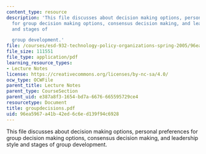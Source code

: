```yaml
---
content_type: resource
description: 'This file discusses about decision making options, personal preferences
  for group decision making options, consensus decision making, and leadership style
  and stages of

  group development.'
file: /courses/esd-932-technology-policy-organizations-spring-2005/96ea5967a41b42ed6c6ed139f94c6928_groupdecisions.pdf
file_size: 111551
file_type: application/pdf
learning_resource_types:
- Lecture Notes
license: https://creativecommons.org/licenses/by-nc-sa/4.0/
ocw_type: OCWFile
parent_title: Lecture Notes
parent_type: CourseSection
parent_uid: e387a8f3-1654-bd7a-6676-665595729ce4
resourcetype: Document
title: groupdecisions.pdf
uid: 96ea5967-a41b-42ed-6c6e-d139f94c6928
---
```

This file discusses about decision making options, personal preferences for group decision making options, consensus decision making, and leadership style and stages of
group development.